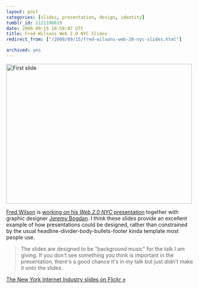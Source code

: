 ```yaml
---
layout: post
categories: [slides, presentation, design, identity]
tumblr_id: 1121196619  
date: 2008-09-15 10:59:07 UTC
title: Fred Wilsons Web 2.0 NYC Slides
redirect_from: ["/2008/09/15/fred-wilsons-web-20-nyc-slides.html"]

archived: yes
---
```


<a href="http://flickr.com/photos/gyroxide/sets/72157607162224672/show/"><img src="//farm4.static.flickr.com/3247/2836442063_af17a66a09.jpg" width="500" height="375" alt="First slide" /></a>

<a href="http://www.avc.com/">Fred Wilson</a> is <a href="http://www.avc.com/a_vc/2008/09/my-web-20-keyno.html">working on his <em>Web 2.0 NYC</em> presentation</a> together with graphic designer <a href="http://www.jeremybogdan.com/">Jeremy Bogdan</a>. I think these slides provide an excellent example of how presentations could be designed, rather than constrained by the usual headline-divider-body-bullets-footer kinda template most people use.

<blockquote>The slides are designed to be "background music" for the talk I am giving. If you don't see something you think is important in the presentation, there's a good chance it's in my talk but just didn't make it onto the slides.</blockquote>
<a href="http://flickr.com/photos/gyroxide/sets/72157607162224672/show/">The New York Internet Industry slides on Flickr »</a>
